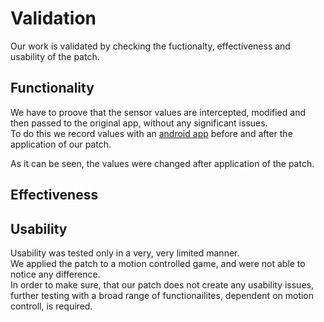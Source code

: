 # Validation
Our work is validated by checking the fuctionalty, effectiveness and usability of the patch.  

## Functionality
We have to proove that the sensor values are intercepted, modified and then passed to the original app, without any significant issues.  
To do this we record values with an [android app](https://gitlab.com/sensorkraken/android-app) before and after the application of our patch.

<!-- figures -->

As it can be seen, the values were changed after application of the patch.

## Effectiveness



## Usability
Usability was tested only in a very, very limited manner.  
We applied the patch to a motion controlled game, and were not able to notice any difference.  
In order to make sure, that our patch does not create any usability issues, further testing with a broad range of functionailites, dependent on motion controll, is required.

